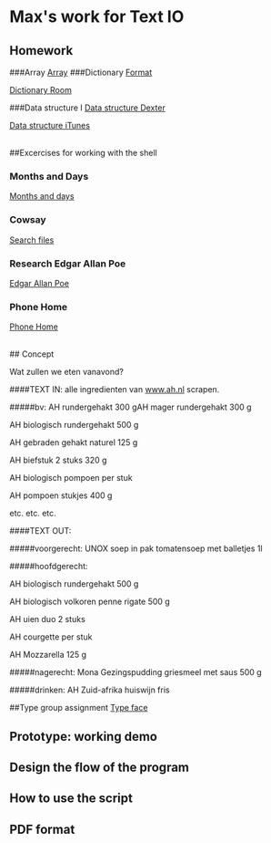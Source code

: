 # Max's work for Text IO 

## Homework
###Array
[Array](array.pv)
###Dictionary
[Format](format.py)

[Dictionary Room](my_room_data.py)

###Data structure I
[Data structure Dexter](dexter_library.py)

[Data structure iTunes](itunes_library.py)

<br>
##Excercises for working with the shell

### Months and Days
[Months and days](months_and_days.md) 

### Cowsay
[Search files](cowsay.md)

### Research Edgar Allan Poe
[Edgar Allan Poe](download_poe.md)

### Phone Home
[Phone Home](phone_home.md)

<br>
## Concept

Wat zullen we eten vanavond?

####TEXT IN:
alle ingredienten van www.ah.nl scrapen.

#####bv: 
AH rundergehakt 300 gAH mager rundergehakt 300 g

AH biologisch rundergehakt 500 g

AH gebraden gehakt naturel 125 g

AH biefstuk 2 stuks 320 g

AH biologisch pompoen per stuk

AH pompoen stukjes 400 g

etc. etc. etc.

####TEXT OUT:

#####voorgerecht:
UNOX soep in pak tomatensoep met balletjes 1l

#####hoofdgerecht: 

AH biologisch rundergehakt 500 g

AH biologisch volkoren penne rigate 500 g

AH uien duo 2 stuks

AH courgette per stuk

AH Mozzarella 125 g

#####nagerecht:
Mona Gezingspudding griesmeel met saus 500 g

#####drinken:
AH Zuid-afrika huiswijn fris

##Type group assignment
[Type face](typeface.py)


## Prototype: working demo

## Design the flow of the program

## How to use the script

## PDF format 
			
